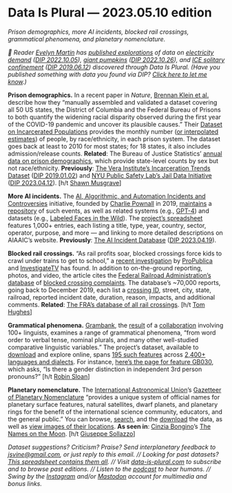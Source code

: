 Data Is Plural — 2023.05.10 edition
===================================

*Prison demographics, more AI incidents, blocked rail crossings, grammatical phenomena, and planetary nomenclature.*


*📍 Reader [Evelyn Martin](https://github.com/emartin43) has [published explorations](https://medium.com/@evelyn.martin) of data on [electricity demand](https://medium.com/@evelyn.martin/bevs-byte-1-monthly-electricity-demand-daf96eef4dad) ([DIP 2022.10.05](https://www.data-is-plural.com/archive/2022-10-05-edition/)), [giant pumpkins](https://medium.com/@evelyn.martin/the-python-diaries-1-large-pumpkins-2c6d33b169b3) ([DIP 2022.10.26](https://www.data-is-plural.com/archive/2022-10-26-edition/)), and [ICE solitary confinement](https://medium.com/@evelyn.martin/python-diaries-2-solitary-confinement-in-detention-facilities-d5289ab8b150) ([DIP 2019.06.12](https://www.data-is-plural.com/archive/2019-06-12-edition/)) discovered through Data Is Plural. (Have you published something with data you found via DIP? [Click here to let me know](https://docs.google.com/forms/d/e/1FAIpQLSdXXD5eO05w0Xa7bwG3Ppia3uzr_o3y-xDEZuWRfXbCfCu_XA/viewform).)*


__Prison demographics.__ In a recent paper in *Nature*, [Brennan Klein et al.](https://www.nature.com/articles/s41586-023-05980-2) describe how they “manually assembled and validated a dataset covering all 50 US states, the District of Columbia and the Federal Bureau of Prisons to both quantify the widening racial disparity observed during the first year of the COVID-19 pandemic and uncover its plausible causes.” Their [Dataset on Incarcerated Populations](https://github.com/jkbren/incarcerated-populations-data) provides the monthly number ([or interpolated estimates](https://www.nature.com/articles/s41586-023-05980-2#MOESM1)) of people, by race/ethnicity, in each prison system. The dataset goes back at least to 2010 for most states; for 18 states, it also includes admission/release counts. __Related__: The Bureau of Justice Statistics’ [annual data on prison demographics](https://bjs.ojp.gov/library/publications/list?series_filter=Prisoners), which provide state-level counts by sex but not race/ethnicity. __Previously__: [The Vera Institute’s Incarceration Trends Dataset](https://github.com/vera-institute/incarceration-trends) ([DIP 2019.01.02](https://www.data-is-plural.com/archive/2019-01-02-edition/)) and [NYU Public Safety Lab’s Jail Data Initiative](https://jaildatainitiative.org/) ([DIP 2023.04.12](https://www.data-is-plural.com/archive/2023-04-12-edition/)). [h/t [Shawn Musgrave](https://twitter.com/ShawnMusgrave/status/1648729222817382401)]


__More AI incidents.__ The [AI, Algorithmic, and Automation Incidents and Controversies](https://www.aiaaic.org/)  initiative, founded by [Charlie Pownall](https://www.linkedin.com/in/charliepownall/) in 2019, [maintains](https://www.aiaaic.org/aiaaic-repository/aiaaic-repository-governance) a [repository](https://www.aiaaic.org/aiaaic-repository/about-the-aiaaic-repository) of such events, as well as related systems (e.g., [GPT-4](https://www.aiaaic.org/aiaaic-repository/ai-and-algorithmic-incidents-and-controversies/gpt-4-large-language-model)) and datasets (e.g., [Labeled Faces in the Wild](https://www.aiaaic.org/aiaaic-repository/ai-and-algorithmic-incidents-and-controversies/labeled-faces-in-the-wild-lfw-dataset)). The [project’s spreadsheet](https://docs.google.com/spreadsheets/d/1Bn55B4xz21-_Rgdr8BBb2lt0n_4rzLGxFADMlVW0PYI/edit) features 1,000+ entries, each listing a title, type, year, country, sector, operator, purpose, and more — and linking to more detailed descriptions on AIAAIC’s website. __Previously__: [The AI Incident Database](https://incidentdatabase.ai/) ([DIP 2023.04.19](https://www.data-is-plural.com/archive/2023-04-19-edition/)).


__Blocked rail crossings.__ “As rail profits soar, blocked crossings force kids to crawl under trains to get to school,” a [recent investigation](https://www.propublica.org/article/trains-crossing-blocked-kids-norfolk-southern) by [ProPublica](https://www.propublica.org/) and [InvestigateTV](https://www.investigatetv.com/) has found. In addition to on-the-ground reporting, photos, and video, the article cites the [Federal Railroad Administration’s database](https://www.fra.dot.gov/blockedcrossings/incidents) of [blocked crossing complaints](https://www.fra.dot.gov/blockedcrossings/). The database’s ~70,000 reports, going back to December 2019, each list a [crossing ID](https://railroads.dot.gov/safety-data/crossing-and-inventory-data/crossing-inventory-lookup), street, city, state, railroad, reported incident date, duration, reason, impacts, and additional comments. __Related__: [The FRA’s database of all rail crossings](https://railroads.dot.gov/crossing-and-inventory-data/grade-crossing-inventory/highwayrail-crossing-database-files). [h/t [Tom Hughes](https://www.linkedin.com/in/tmh176/)]


__Grammatical phenomena.__ [Grambank](https://grambank.clld.org/), the [result](https://www.mpg.de/20186271/0418-evan-grambank-shows-the-diversity-of-the-world-s-languages-150495-x) of a [collaboration](https://grambank.clld.org/contributors) involving 100+ linguists, examines a range of grammatical phenomena, “from word order to verbal tense, nominal plurals, and many other well-studied comparative linguistic variables.” The project’s dataset, available to [download](https://github.com/grambank/grambank) and explore online, spans [195 such features](https://grambank.clld.org/parameters) across [2,400+ languages and dialects](https://grambank.clld.org/languages). For instance, [here’s the page for feature GB030](https://grambank.clld.org/parameters/GB030#2/21.0/152.1), which asks, “Is there a gender distinction in independent 3rd person pronouns?” [h/t [Robin Sloan](https://www.robinsloan.com/)]


__Planetary nomenclature.__ The [International Astronomical Union](http://www.iau.org/)’s [Gazetteer of Planetary Nomenclature](https://planetarynames.wr.usgs.gov/) “provides a unique system of official names for planetary surface features, natural satellites, dwarf planets, and planetary rings for the benefit of the international science community, educators, and the general public.” You can browse, [search](https://planetarynames.wr.usgs.gov/AdvancedSearch), and  the [download](https://planetarynames.wr.usgs.gov/GIS_Downloads) the data, as well as [view images of their locations](https://planetarynames.wr.usgs.gov/Page/Images). __As seen in__: [Cinzia Bongino](https://www.cinziabongino.com/)’s [The Names on the Moon](https://www.behance.net/gallery/168652141/The-Names-on-the-Moon). [h/t [Giuseppe Sollazzo](https://buttondown.email/duncangeere/archive/a-lot-of-light-a-little-refreshing/)]


*Dataset suggestions? Criticism? Praise? Send interplanetary feedback to jsvine@gmail.com, or just reply to this email. // Looking for past datasets? [This spreadsheet contains them all](https://docs.google.com/spreadsheets/d/1wZhPLMCHKJvwOkP4juclhjFgqIY8fQFMemwKL2c64vk/edit#gid=0). // Visit [data-is-plural.com](https://www.data-is-plural.com) to subscribe and to browse past editions. // Listen to the [podcast](https://podcast.data-is-plural.com) to hear humans. // Swing by the [Instagram](https://www.instagram.com/dataisplural/) and/or [Mastodon](https://mastodon.social/@dataisplural) account for multimedia and bonus links.*
